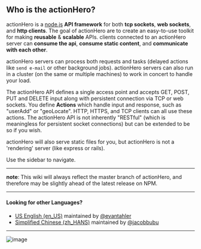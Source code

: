 ## Who is the actionHero?
actionHero is a [node.js](http://nodejs.org) **API framework** for both **tcp sockets**, **web sockets**, and **http clients**.  The goal of actionHero are to create an easy-to-use toolkit for making **reusable** & **scalable** APIs.  clients connected to an actionHero server can **consume the api**, **consume static content**, and **communicate with each other**.

actionHero servers can process both requests and tasks (delayed actions like `send e-mail` or other background jobs).  actionHero servers can also run in a cluster (on the same or multiple machines) to work in concert to handle your load.

The actionHero API defines a single access point and accepts GET, POST, PUT and DELETE input along with persistent connection via TCP or web sockets. You define **Actions** which handle input and response, such as "userAdd" or "geoLocate". HTTP, HTTPS, and TCP clients can all use these actions.  The actionHero API is not inherently "RESTful" (which is meaningless for persistent socket connections) but can be extended to be so if you wish.

actionHero will also serve static files for you, but actionHero is not a 'rendering' server (like express or rails).

Use the sidebar to navigate.

---

**note**: This wiki will always reflect the master branch of actionHero, and therefore may be slightly ahead of the latest release on NPM.

---

#### Looking for other Languages?

- [US English (en_US)](https://github.com/evantahler/actionHero/wiki) maintained by [@evantahler](https://github.com/evantahler)
- [Simplified Chinese (zh_HANS)](https://github.com/jacobbubu/actionHero-wiki-zh-hans/wiki) maintained by [@jacobbubu](https://github.com/jacobbubu)

---

![image](https://raw.github.com/evantahler/actionHero/master/public/logo/actionHero.png)